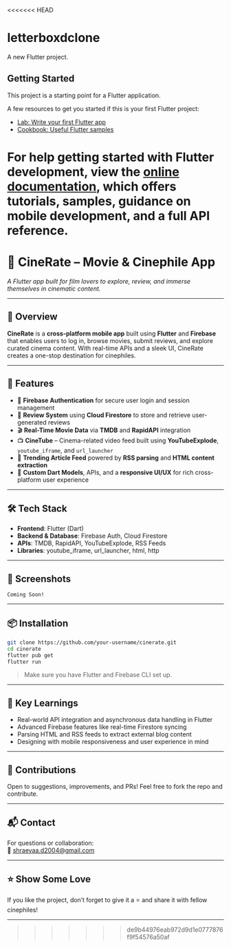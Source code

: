 <<<<<<< HEAD
# letterboxdclone

A new Flutter project.

## Getting Started

This project is a starting point for a Flutter application.

A few resources to get you started if this is your first Flutter project:

- [Lab: Write your first Flutter app](https://docs.flutter.dev/get-started/codelab)
- [Cookbook: Useful Flutter samples](https://docs.flutter.dev/cookbook)

For help getting started with Flutter development, view the
[online documentation](https://docs.flutter.dev/), which offers tutorials,
samples, guidance on mobile development, and a full API reference.
=======


# 🎥 CineRate – Movie & Cinephile App  
*A Flutter app built for film lovers to explore, review, and immerse themselves in cinematic content.*

---

## 🌟 Overview

**CineRate** is a **cross-platform mobile app** built using **Flutter** and **Firebase** that enables users to log in, browse movies, submit reviews, and explore curated cinema content. With real-time APIs and a sleek UI, CineRate creates a one-stop destination for cinephiles.

---

## 🚀 Features

- 🔐 **Firebase Authentication** for secure user login and session management  
- 💬 **Review System** using **Cloud Firestore** to store and retrieve user-generated reviews  
- 🎬 **Real-Time Movie Data** via **TMDB** and **RapidAPI** integration  
- 📺 **CineTube** – Cinema-related video feed built using **YouTubeExplode**, `youtube_iframe`, and `url_launcher`  
- 📰 **Trending Article Feed** powered by **RSS parsing** and **HTML content extraction**  
- 📱 **Custom Dart Models**, APIs, and a **responsive UI/UX** for rich cross-platform user experience

---

## 🛠️ Tech Stack

- **Frontend**: Flutter (Dart)
- **Backend & Database**: Firebase Auth, Cloud Firestore  
- **APIs**: TMDB, RapidAPI, YouTubeExplode, RSS Feeds  
- **Libraries**: youtube_iframe, url_launcher, html, http

---

## 📸 Screenshots

<!-- Add screenshots here -->
```
Coming Soon!
```

---

## 📦 Installation

```bash
git clone https://github.com/your-username/cinerate.git
cd cinerate
flutter pub get
flutter run
```

> Make sure you have Flutter and Firebase CLI set up.

---

## 🧠 Key Learnings

- Real-world API integration and asynchronous data handling in Flutter  
- Advanced Firebase features like real-time Firestore syncing  
- Parsing HTML and RSS feeds to extract external blog content  
- Designing with mobile responsiveness and user experience in mind

---

## 🙌 Contributions

Open to suggestions, improvements, and PRs! Feel free to fork the repo and contribute.

---

## 📬 Contact

For questions or collaboration:  
📧 shraeyaa.d2004@gmail.com

---

## ⭐ Show Some Love

If you like the project, don’t forget to give it a ⭐ and share it with fellow cinephiles!

---


>>>>>>> de9b44976eab972d9d1e0777876f9f54576a50af
